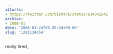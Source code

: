 ```yaml
---
alturls:
- https://twitter.com/bismark/status/634342642
archive:
- 2008-01
date: '2008-01-24T00:20:54+00:00'
slug: '1201134054'
---
```


really tired,

